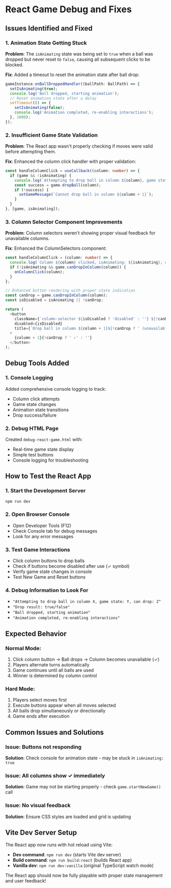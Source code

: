 # React Game Debug and Fixes

## Issues Identified and Fixed

### 1. **Animation State Getting Stuck**
**Problem**: The `isAnimating` state was being set to `true` when a ball was dropped but never reset to `false`, causing all subsequent clicks to be blocked.

**Fix**: Added a timeout to reset the animation state after ball drop:
```typescript
gameInstance.onBallDroppedHandler((ballPath: BallPath) => {
  setIsAnimating(true);
  console.log('Ball dropped, starting animation');
  // Reset animation state after a delay
  setTimeout(() => {
    setIsAnimating(false);
    console.log('Animation completed, re-enabling interactions');
  }, 1000);
});
```

### 2. **Insufficient Game State Validation**
**Problem**: The React app wasn't properly checking if moves were valid before attempting them.

**Fix**: Enhanced the column click handler with proper validation:
```typescript
const handleColumnClick = useCallback((column: number) => {
  if (game && !isAnimating) {
    console.log(`Attempting to drop ball in column ${column}, game state: ${game.getState()}, can drop: ${game.canDropInColumn(column)}`);
    const success = game.dropBall(column);
    if (!success) {
      setGameMessage(`Cannot drop ball in column ${column + 1}`);
    }
  }
}, [game, isAnimating]);
```

### 3. **Column Selector Component Improvements**
**Problem**: Column selectors weren't showing proper visual feedback for unavailable columns.

**Fix**: Enhanced the ColumnSelectors component:
```typescript
const handleColumnClick = (column: number) => {
  console.log(`Column ${column} clicked, isAnimating: ${isAnimating}, canDrop: ${game.canDropInColumn(column)}`);
  if (!isAnimating && game.canDropInColumn(column)) {
    onColumnClick(column);
  }
};

// Enhanced button rendering with proper state indication
const canDrop = game.canDropInColumn(column);
const isDisabled = isAnimating || !canDrop;

return (
  <button
    className={`column-selector ${isDisabled ? 'disabled' : ''} ${!canDrop ? 'used-column' : ''}`}
    disabled={isDisabled}
    title={`Drop ball in column ${column + 1}${!canDrop ? ' (unavailable)' : ''}`}
  >
    {column + 1}{!canDrop ? ' ✓' : ''}
  </button>
);
```

## Debug Tools Added

### 1. **Console Logging**
Added comprehensive console logging to track:
- Column click attempts
- Game state changes
- Animation state transitions
- Drop success/failure

### 2. **Debug HTML Page**
Created `debug-react-game.html` with:
- Real-time game state display
- Simple test buttons
- Console logging for troubleshooting

## How to Test the React App

### 1. **Start the Development Server**
```bash
npm run dev
```

### 2. **Open Browser Console**
- Open Developer Tools (F12)
- Check Console tab for debug messages
- Look for any error messages

### 3. **Test Game Interactions**
- Click column buttons to drop balls
- Check if buttons become disabled after use (✓ symbol)
- Verify game state changes in console
- Test New Game and Reset buttons

### 4. **Debug Information to Look For**
- `"Attempting to drop ball in column X, game state: Y, can drop: Z"`
- `"Drop result: true/false"`
- `"Ball dropped, starting animation"`
- `"Animation completed, re-enabling interactions"`

## Expected Behavior

### **Normal Mode:**
1. Click column button → Ball drops → Column becomes unavailable (✓)
2. Players alternate turns automatically
3. Game continues until all balls are used
4. Winner is determined by column control

### **Hard Mode:**
1. Players select moves first
2. Execute buttons appear when all moves selected
3. All balls drop simultaneously or directionally
4. Game ends after execution

## Common Issues and Solutions

### **Issue**: Buttons not responding
**Solution**: Check console for animation state - may be stuck in `isAnimating: true`

### **Issue**: All columns show ✓ immediately
**Solution**: Game may not be starting properly - check `game.startNewGame()` call

### **Issue**: No visual feedback
**Solution**: Ensure CSS styles are loaded and grid is updating

## Vite Dev Server Setup

The React app now runs with hot reload using Vite:
- **Dev command**: `npm run dev` (starts Vite dev server)
- **Build command**: `npm run build:react` (builds React app)
- **Vanilla dev**: `npm run dev:vanilla` (original TypeScript watch mode)

The React app should now be fully playable with proper state management and user feedback!